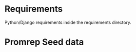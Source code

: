 
Requirements
=====
Python/Django requirements inside the requirements directory.



Promrep Seed data
=====



